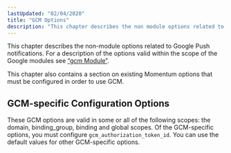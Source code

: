 ```yaml
---
lastUpdated: "02/04/2020"
title: "GCM Options"
description: "This chapter describes the non module options related to Google Push notifications For a description of the options valid within the scope of the Google modules see Section 6 1 gcm Module This chapter also contains a section on existing Momentum options that must be configured in order to use..."
---
```



This chapter describes the non-module options related to Google Push notifications. For a description of the options valid within the scope of the Google modules see [“gcm Module”](/momentum/3/3-push/push-gcm-modules#push.modules.gcm).

This chapter also contains a section on existing Momentum options that must be configured in order to use GCM.

## <a name="push.gcm.gcm-specific.options"></a> GCM-specific Configuration Options

These GCM options are valid in some or all of the following scopes: the domain, binding_group, binding and global scopes. Of the GCM-specific options, you must configure `gcm_authorization_token_id`. You can use the default values for other GCM-specific options.